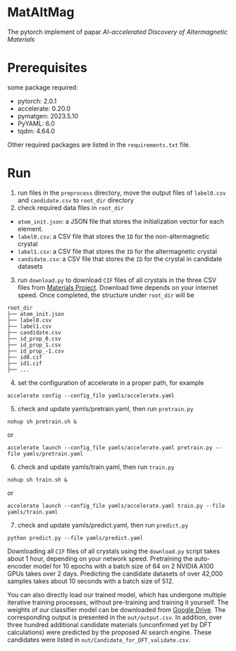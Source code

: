 # MatAltMag
The pytorch implement of papar *AI-accelerated Discovery of Altermagnetic Materials*

# Prerequisites
some package required:
- pytorch: 2.0.1
- accelerate: 0.20.0
- pymatgen: 2023.5.10
- PyYAML: 6.0
- tqdm: 4.64.0

Other required packages are listed in the `requirements.txt` file.

# Run
1. run files in the `preprocess` directory, move the output files of `label0.csv` and `candidate.csv` to `root_dir` directory
2. check required data files in `root_dir`
- `atom_init.json`: a JSON file that stores the initialization vector for each element.
- `label0.csv`: a CSV file that stores the `ID` for the non-altermagnetic crystal
- `label1.csv`: a CSV file that stores the `ID` for the altermagnetic crystal
- `candidate.csv`: a CSV file that stores the `ID` for the crystal in candidate datasets
3. run `download.py` to download `CIF` files of all crystals in the three CSV files from [Materials Project](https://materialsproject.org/). Download time depends on your internet speed. Once completed, the structure under `root_dir` will be
```shell
root_dir
├── atom_init.json
├── label0.csv
├── label1.csv
├── candidate.csv
├── id_prop_0.csv
├── id_prop_1.csv
├── id_prop_-1.csv
├── id0.cif
├── id1.cif
├── ...
```
4. set the configuration of accelerate in a proper path, for example
```shell
accelerate config --config_file yamls/accelerate.yaml
```
5. check and update yamls/pretrain.yaml, then run `pretrain.py`
```shell
nohup sh pretrain.sh &
```
or
```shell
accelerate launch --config_file yamls/accelerate.yaml pretrain.py --file yamls/pretrain.yaml 
```
6. check and update yamls/train.yaml, then run `train.py`
```shell
nohup sh train.sh &
```
or 
```shell
accelerate launch --config_file yamls/accelerate.yaml train.py --file yamls/train.yaml
```
7. check and update yamls/predict.yaml, then run `predict.py`
```shell
python predict.py --file yamls/predict.yaml
```
Downloading all `CIF` files of all crystals using the `download.py` script takes about 1 hour, depending on your network speed. Pretraining the auto-encoder model for 10 epochs with a batch size of 64 on 2 NVIDIA A100 GPUs takes over 2 days. Predicting the candidate datasets of over 42,000 samples takes about 10 seconds with a batch size of 512.

You can also directly load our trained model, which has undergone multiple iterative training processes, without pre-training and training it yourself. The weights of our classifier model can be downloaded from [Google Drive](https://drive.google.com/drive/folders/1Dbb3u-_LGZ8trq1w4o173GWeGjtksghx?usp=sharing). The corresponding output is presented in the `out/output.csv`.  In addition, over three hundred additional candidate materials (unconfirmed yet by DFT calculations) were predicted by the proposed AI search engine. These candidates were listed in `out/Candidate_for_DFT_validate.csv`.
